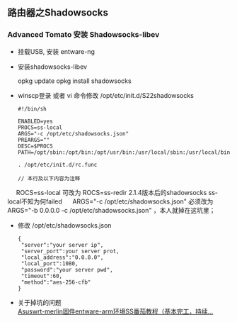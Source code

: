 ## 路由器之Shadowsocks

### Advanced Tomato 安装 Shadowsocks-libev

+ 挂载USB, 安装 entware-ng    

+ 安装shadowsocks-libev          
      
    opkg update
    opkg install shadowsocks
     
+ winscp登录 或者 vi 命令修改 /opt/etc/init.d/S22shadowsocks              
    
      #!/bin/sh
    
      ENABLED=yes
      PROCS=ss-local
      ARGS="-c /opt/etc/shadowsocks.json"
      PREARGS=""
      DESC=$PROCS
      PATH=/opt/sbin:/opt/bin:/opt/usr/bin:/usr/local/sbin:/usr/local/bin:/usr/sbin:/usr/bin:/sbin:/bin
    
      . /opt/etc/init.d/rc.func     
    
      // 本行及以下内容为注释
      ROCS=ss-local 可改为 ROCS=ss-redir  2.1.4版本后的shadowsocks ss-local不知为何failed
      ARGS="-c /opt/etc/shadowsocks.json" 必须改为 ARGS="-b 0.0.0.0 -c /opt/etc/shadowsocks.json" ，本人就掉在这坑里；
    
    
+ 修改 /opt/etc/shadowsocks.json     
   
      {
       "server":"your server ip",
       "server_port":your server prot,
       "local_address":"0.0.0.0",
       "local_port":1080,
       "password":"your server pwd",
       "timeout":60,
       "method":"aes-256-cfb"
      }
   
+ 关于掉坑的问题           
  [Asuswrt-merlin固件entware-arm环境SS番茄教程（基本完工，持续...](http://www.52asus.com/thread-1009-1-1.html)
